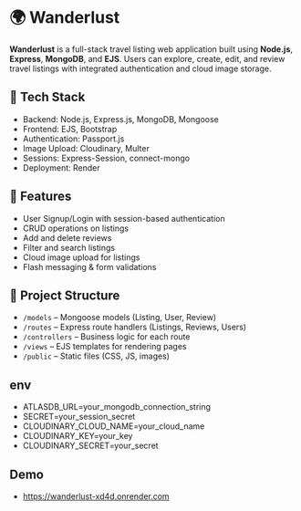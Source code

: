 # 🌍 Wanderlust

**Wanderlust** is a full-stack travel listing web application built using **Node.js**, **Express**, **MongoDB**, and **EJS**. Users can explore, create, edit, and review travel listings with integrated authentication and cloud image storage.

## 🔧 Tech Stack

- Backend: Node.js, Express.js, MongoDB, Mongoose
- Frontend: EJS, Bootstrap
- Authentication: Passport.js
- Image Upload: Cloudinary, Multer
- Sessions: Express-Session, connect-mongo
- Deployment: Render

## 🚀 Features

- User Signup/Login with session-based authentication
- CRUD operations on listings
- Add and delete reviews
- Filter and search listings
- Cloud image upload for listings
- Flash messaging & form validations

## 📁 Project Structure

- `/models` – Mongoose models (Listing, User, Review)
- `/routes` – Express route handlers (Listings, Reviews, Users)
- `/controllers` – Business logic for each route
- `/views` – EJS templates for rendering pages
- `/public` – Static files (CSS, JS, images)


## env
- ATLASDB_URL=your_mongodb_connection_string
- SECRET=your_session_secret
- CLOUDINARY_CLOUD_NAME=your_cloud_name
- CLOUDINARY_KEY=your_key
- CLOUDINARY_SECRET=your_secret

## Demo
- https://wanderlust-xd4d.onrender.com

